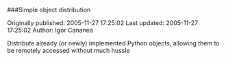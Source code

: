 ###Simple object distribution

Originally published: 2005-11-27 17:25:02
Last updated: 2005-11-27 17:25:02
Author: Igor Cananea

Distribute already (or newly) implemented Python objects, allowing them to be remotely accessed without much hussle